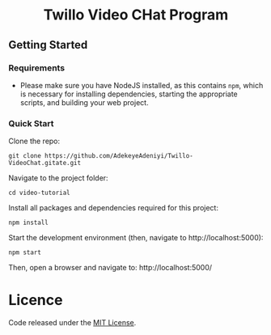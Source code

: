 <h1 align="center">Twillo Video CHat Program </h1>

## Getting Started

### Requirements
* Please make sure you have NodeJS installed, as this contains `npm`, which is necessary
for installing dependencies, starting the appropriate scripts, and building your web project.

### Quick Start
Clone the repo:

    git clone https://github.com/AdekeyeAdeniyi/Twillo-VideoChat.gitate.git

Navigate to the project folder:

    cd video-tutorial

Install all packages and dependencies required for this project:

    npm install
    
Start the development environment (then, navigate to http://localhost:5000):

    npm start
 
Then, open a browser and navigate to: http://localhost:5000/ 


# Licence
Code released under the [MIT License](LICENSE.md).
